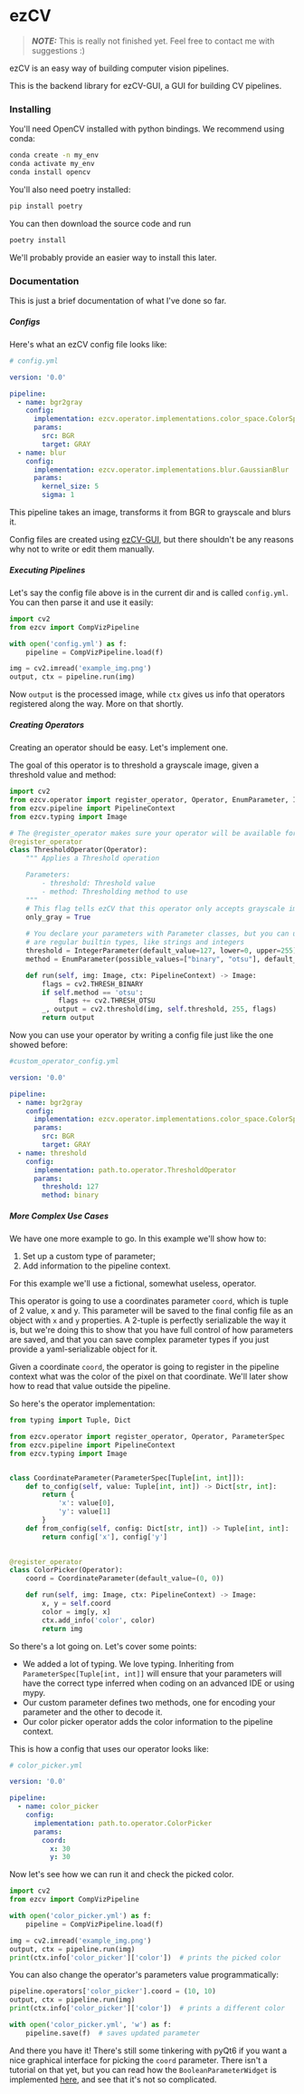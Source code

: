 # ezCV

> **_NOTE:_** This is really not finished yet. 
> Feel free to contact me with suggestions :)

ezCV is an easy way of building computer vision pipelines.

This is the backend library for ezCV-GUI, a GUI for building CV pipelines.  

### Installing

You'll need OpenCV installed with python bindings. We recommend using conda:

```bash
conda create -n my_env
conda activate my_env
conda install opencv
```

You'll also need poetry installed:

```bash
pip install poetry
```

You can then download the source code and run

```bash
poetry install
```

We'll probably provide an easier way to install this later.

### Documentation

This is just a brief documentation of what I've done so far.


##### Configs

Here's what an ezCV config file looks like:

```yaml
# config.yml

version: '0.0'

pipeline:
  - name: bgr2gray
    config:
      implementation: ezcv.operator.implementations.color_space.ColorSpaceChange
      params:
        src: BGR
        target: GRAY
  - name: blur
    config:
      implementation: ezcv.operator.implementations.blur.GaussianBlur
      params:
        kernel_size: 5
        sigma: 1
```

This pipeline takes an image, transforms it from BGR to grayscale and blurs it.

Config files are created using [ezCV-GUI](https://github.com/fredtcaroli/ezCV-GUI/), but there shouldn't 
be any reasons why not to write or edit them manually.

##### Executing Pipelines

Let's say the config file above is in the current dir and is called `config.yml`. You can then
parse it and use it easily:

```python
import cv2
from ezcv import CompVizPipeline

with open('config.yml') as f:
    pipeline = CompVizPipeline.load(f)

img = cv2.imread('example_img.png')
output, ctx = pipeline.run(img)
```

Now `output` is the processed image, while `ctx` gives us info that operators
registered along the way. More on that shortly.

##### Creating Operators

Creating an operator should be easy. Let's implement one.

The goal of this operator is to threshold a grayscale image, given a threshold value and method:

```python
import cv2
from ezcv.operator import register_operator, Operator, EnumParameter, IntegerParameter
from ezcv.pipeline import PipelineContext
from ezcv.typing import Image

# The @register_operator makes sure your operator will be available for choosing in ezCV-GUI
@register_operator
class ThresholdOperator(Operator):
    """ Applies a Threshold operation

    Parameters:
        - threshold: Threshold value
        - method: Thresholding method to use
    """
    # This flag tells ezCV that this operator only accepts grayscale images
    only_gray = True
    
    # You declare your parameters with Parameter classes, but you can use them like they
    # are regular builtin types, like strings and integers
    threshold = IntegerParameter(default_value=127, lower=0, upper=255)
    method = EnumParameter(possible_values=["binary", "otsu"], default_value="binary")

    def run(self, img: Image, ctx: PipelineContext) -> Image:
        flags = cv2.THRESH_BINARY
        if self.method == 'otsu':
            flags += cv2.THRESH_OTSU
        _, output = cv2.threshold(img, self.threshold, 255, flags)
        return output
```

Now you can use your operator by writing a config file just like the one showed before:

```yaml
#custom_operator_config.yml

version: '0.0'

pipeline:
  - name: bgr2gray
    config:
      implementation: ezcv.operator.implementations.color_space.ColorSpaceChange
      params:
        src: BGR
        target: GRAY
  - name: threshold
    config:
      implementation: path.to.operator.ThresholdOperator
      params:
        threshold: 127
        method: binary
```

##### More Complex Use Cases

We have one more example to go. In this example we'll show how to:

1. Set up a custom type of parameter;
2. Add information to the pipeline context.

For this example we'll use a fictional, somewhat useless, operator.

This operator is going to use a coordinates parameter `coord`, which is tuple of 2 value, x and y. 
This parameter will be saved to the final config file as an object with `x` and `y` properties.
A 2-tuple is perfectly serializable the way it is, but we're doing this to show that you have full control
of how parameters are saved, and that you can save complex parameter types if you just provide a yaml-serializable
object for it.

Given a coordinate `coord`, the operator is going to register in the pipeline context what was the color of the pixel
on that coordinate. We'll later show how to read that value outside the pipeline.

So here's the operator implementation:

```python
from typing import Tuple, Dict

from ezcv.operator import register_operator, Operator, ParameterSpec
from ezcv.pipeline import PipelineContext
from ezcv.typing import Image


class CoordinateParameter(ParameterSpec[Tuple[int, int]]):
    def to_config(self, value: Tuple[int, int]) -> Dict[str, int]:
        return {
            'x': value[0],
            'y': value[1]
        }
    def from_config(self, config: Dict[str, int]) -> Tuple[int, int]:
        return config['x'], config['y']
        

@register_operator
class ColorPicker(Operator):
    coord = CoordinateParameter(default_value=(0, 0))

    def run(self, img: Image, ctx: PipelineContext) -> Image:
        x, y = self.coord
        color = img[y, x]
        ctx.add_info('color', color)
        return img
```

So there's a lot going on. Let's cover some points:

* We added a lot of typing. We love typing. Inheriting from `ParameterSpec[Tuple[int, int]]`
will ensure that your parameters will have the correct type inferred when coding on an 
advanced IDE or using mypy.
* Our custom parameter defines two methods, one for encoding your parameter and the other
to decode it.
* Our color picker operator adds the color information to the pipeline context. 

This is how a config that uses our operator looks like:

```yaml
# color_picker.yml

version: '0.0'

pipeline:
  - name: color_picker
    config:
      implementation: path.to.operator.ColorPicker
      params:
        coord:
          x: 30
          y: 30
```

Now let's see how we can run it and check the picked color.

```python
import cv2
from ezcv import CompVizPipeline

with open('color_picker.yml') as f:
    pipeline = CompVizPipeline.load(f)

img = cv2.imread('example_img.png')
output, ctx = pipeline.run(img)
print(ctx.info['color_picker']['color'])  # prints the picked color
```

You can also change the operator's parameters value programmatically:

```python
pipeline.operators['color_picker'].coord = (10, 10)
output, ctx = pipeline.run(img)
print(ctx.info['color_picker']['color'])  # prints a different color

with open('color_picker.yml', 'w') as f:
    pipeline.save(f)  # saves updated parameter
```

And there you have it! There's still some tinkering with pyQt6 if you want a nice graphical interface for
picking the `coord` parameter. There isn't a tutorial on that yet, but you can read how the 
`BooleanParameterWidget` is implemented [here](https://github.com/fredtcaroli/ezCV-GUI/blob/c8c1e39ce7ff61b497878d42f0b3c3f5007c08f8/ezcv_gui/widgets/parameter.py#L251-L264),
and see that it's not so complicated.
